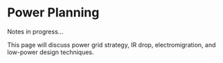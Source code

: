 # Power Planning

Notes in progress...

This page will discuss power grid strategy, IR drop, electromigration, and low-power design techniques.